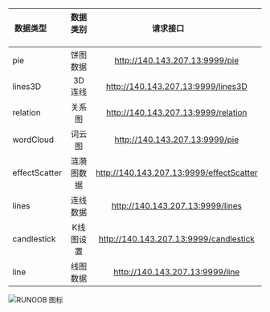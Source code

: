 | 数据类型        | 数据类别         |请求接口         |
| ----------- |:-------------:|:-------------:|
|pie| 饼图数据| http://140.143.207.13:9999/pie |
|lines3D| 3D连线| http://140.143.207.13:9999/lines3D |
|relation| 关系图| http://140.143.207.13:9999/relation |
|wordCloud| 词云图| http://140.143.207.13:9999/pie |
|effectScatter| 涟漪图数据| http://140.143.207.13:9999/effectScatter |
|lines| 连线数据| http://140.143.207.13:9999/lines |
|candlestick| K线图设置| http://140.143.207.13:9999/candlestick |
|line| 线图数据| http://140.143.207.13:9999/line |

![RUNOOB 图标](https://cunchu.site/2.jpg)
